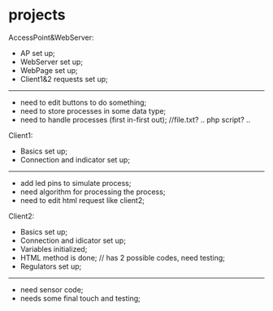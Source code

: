 # projects

AccessPoint&WebServer:
  - AP set up;
  - WebServer set up;
  - WebPage set up;
  - Client1&2 requests set up;
  -------------------------------------------------
  + need to edit buttons to do something;
  + need to store processes in some data type;
  + need to handle processes (first in-first out);
  //file.txt? .. php script? ..
  
Client1:
  - Basics set up;
  - Connection and indicator set up;
  -------------------------------------------------
  + add led pins to simulate process;
  + need algorithm for processing the process;
  + need to edit html request like client2;
  
Client2:
  - Basics set up;
  - Connection and idicator set up;
  - Variables initialized;
  - HTML method is done;
    // has 2 possible codes, need testing;
  - Regulators set up; 
  -------------------------------------------------
  + need sensor code;
  + needs some final touch and testing;
